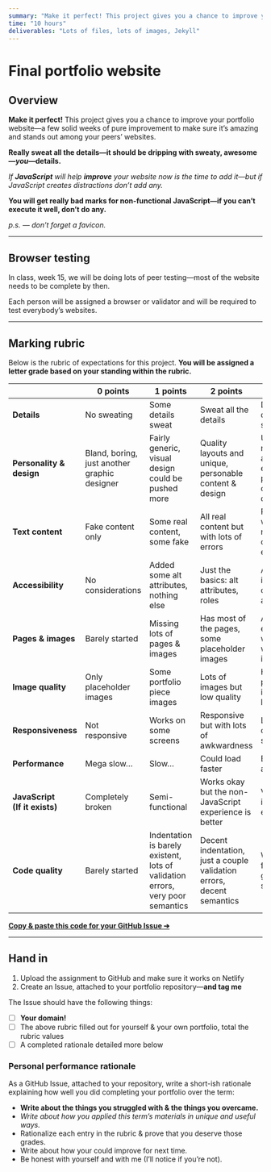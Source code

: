 ```yaml
---
summary: "Make it perfect! This project gives you a chance to improve your portfolio website—a few solid weeks of pure improvement to make sure it’s amazing."
time: "10 hours"
deliverables: "Lots of files, lots of images, Jekyll"
---
```


# Final portfolio website

## Overview

**Make it perfect!** This project gives you a chance to improve your portfolio website—a few solid weeks of pure improvement to make sure it’s amazing and stands out among your peers’ websites.

**Really sweat all the details—it should be dripping with sweaty, awesome—*you*—details.**

*If **JavaScript** will help **improve** your website now is the time to add it—but if JavaScript creates distractions don’t add any.*

**You will get really bad marks for non-functional JavaScript—if you can’t execute it well, don’t do any.**

*p.s. — don’t forget a favicon.*

---

## Browser testing

In class, week 15, we will be doing lots of peer testing—most of the website needs to be complete by then.

Each person will be assigned a browser or validator and will be required to test everybody’s websites.

---

## Marking rubric

Below is the rubric of expectations for this project. **You will be assigned a letter grade based on your standing within the rubric.**

| | 0 points | 1 points | 2 points | 3 points |
| --- | --- | --- | --- | --- |
| **Details** | No sweating | Some details sweat | Sweat all the details | Disgusting, dripping, sweaty details |
| **Personality & design** | Bland, boring, just another graphic designer | Fairly generic, visual design could be pushed more | Quality layouts and unique, personable content & design | Unique and recognizable as you, with engaging, personable content & design |
| **Text content** | Fake content only | Some real content, some fake | All real content but with lots of errors | Real content, well written, no grammar or spelling errors |
| **Accessibility** | No considerations | Added some alt attributes, nothing else | Just the basics: alt attributes, roles | Accessibility is well considered and tested |
| **Pages & images** | Barely started | Missing lots of pages & images | Has most of the pages, some placeholder images | All pages exist and are well done with complete imagery |
| **Image quality** | Only placeholder images | Some portfolio piece images | Lots of images but low quality | High quality portfolio images — and lots of them |
| **Responsiveness** | Not responsive | Works on some screens | Responsive but with lots of awkwardness | Looks great on all screen sizes |
| **Performance** | Mega slow… | Slow… | Could load faster | Blazing fast awesomeness |
| **JavaScript<br>(If it exists)** | Completely broken | Semi-functional | Works okay but the non-JavaScript experience is better | Very much improves the experience |
| **Code quality** | Barely started | Indentation is barely existent, lots of validation errors, very poor semantics | Decent indentation, just a couple validation errors, decent semantics | Well indented, fully valid, good semantics |

[**Copy & paste this code for your GitHub Issue ➔**](https://raw.githubusercontent.com/acgd-webdev-5/final-portfolio-website/gh-pages/rubric.md)

---

## Hand in

1. Upload the assignment to GitHub and make sure it works on Netlify
2. Create an Issue, attached to your portfolio repository—**and tag me**

The Issue should have the following things:

- [ ] **Your domain!**
- [ ] The above rubric filled out for yourself & your own portfolio, total the rubric values
- [ ] A completed rationale detailed more below

### Personal performance rationale

As a GitHub Issue, attached to your repository, write a short-ish rationale explaining how well you did completing your portfolio over the term:

- **Write about the things you struggled with & the things you overcame.**
- *Write about how you applied this term’s materials in unique and useful ways.*
- Rationalize each entry in the rubric & prove that you deserve those grades.
- Write about how your could improve for next time.
- Be honest with yourself and with me (I’ll notice if you’re not).
